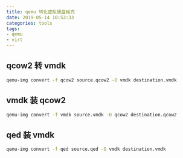 ```yaml
---
title: qemu 转化虚拟硬盘格式
date: 2019-05-14 10:53:33
categories: tools
tags:
- qemu
- virt
---
```


## qcow2 转 vmdk

```bash
qemu-img convert -f qcow2 source.qcow2 -O vmdk destination.vmdk
```

## vmdk 装 qcow2

```bash
qemu-img convert -f vmdk source.vmdk -O qcow2 destination.qcow2
```

## qed 装 vmdk

```bash
qemu-img convert -f qed source.qed -O vmdk destination.vmdk
```